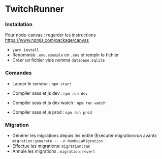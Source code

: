 # TwitchRunner

### Installation

Pour node-canvas : regarder les instructions https://www.npmjs.com/package/canvas

* `yarn install`
* Renommée `.env.exemple` en `.env` et remplir le fichier
* Créer un fichier vide nommé `database.sqlite`

### Comandes

* Lancer le serveur : `npm start`

* Compiler sass et js dev : `npm run dev`  
* Compiler sass et js dev watch : `npm run watch`  
* Compiler sass et js prod : `npm run prod`  

### Migration

* Générer les migrations depuis les entité (Exécuter migration:run avant): `migration:generate -- -n NomDeLaMigration`
* Effectue les migrations: `migration:run`
* Annule les migrations : `migration:revert`
